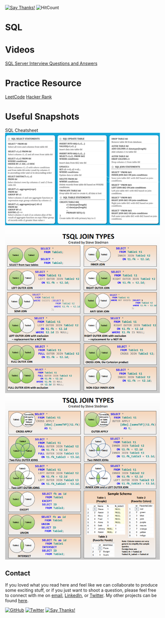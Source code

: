 [![Say Thanks!](https://img.shields.io/badge/Say-Thanks!-yellow.svg)](http://bit.ly/2M0s0Vu)
![HitCount](http://hits.dwyl.io/harshbg/Data-Science-Interview-Prep/tree/master/SQL.svg)

# SQL


# Videos

[SQL Server Interview Questions and Answers](https://www.youtube.com/watch?v=fvPddKyHxpQ&list=PL6n9fhu94yhXcztdLO7i6mdyaegC8CJwR)


# Practice Resource

[LeetCode](https://leetcode.com/problemset/database/)
[Hacker Rank](https://www.hackerrank.com/dashboard)


# Useful Snapshots 

SQL Cheatsheet
![SQL Cheatsheet](./cheatsheet.png)


<p align="center">

![Joins Cheatsheet](./sqljoin.PNG)
![Joins Cheatsheet](./sqljoin2.PNG)

</p>


## Contact

If you loved what you read here and feel like we can collaborate to produce some exciting stuff, or if you
just want to shoot a question, please feel free to connect with me on <a href="hello@gupta-harsh.com" target="_blank">email</a>, 
<a href="http://bit.ly/2uOIUeo" target="_blank">LinkedIn</a>, or 
<a href="http://bit.ly/2CZv1i5" target="_blank">Twitter</a>. 
My other projects can be found [here](http://bit.ly/2UlyFgC).

[![GitHub](https://img.shields.io/github/followers/harshbg.svg?style=social)](http://bit.ly/2HYQaL1)
[![Twitter](https://img.shields.io/twitter/follow/harshbg.svg?style=social)](http://bit.ly/2VHxROX)
[![Say Thanks!](https://img.shields.io/badge/Say-Thanks!-yellow.svg)](http://bit.ly/2M0s0Vu)

